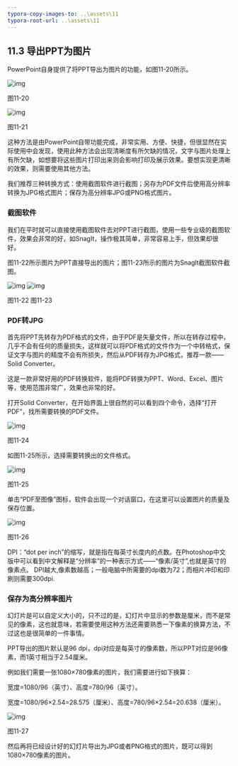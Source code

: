 ```yaml
---
typora-copy-images-to: ..\assets\11
typora-root-url: ..\assets\11
---
```


## **11.3**  **导出PPT为图片**

PowerPoint自身提供了将PPT导出为图片的功能，如图11-20所示。

![img](/../../第十一章%20管理你的PPT.files/image022.jpg)

图11-20

![img](/../../第十一章%20管理你的PPT.files/image023.jpg)

图11-21

这种方法是由PowerPoint自带功能完成，非常实用、方便、快捷，但很显然在实际使用中会发现，使用此种方法会出现清晰度有所欠缺的情况，文字与图片处理上有所欠缺，如想要将这些图片打印出来则会影响打印及展示效果。要想实现更清晰的效果，则需要使用其他方法。

我们推荐三种转换方式：使用截图软件进行截图；另存为PDF文件后使用高分辨率转换为JPG格式图片；保存为高分辨率JPG或PNG格式图片。

### **截图软件**

我们在平时就可以直接使用截图软件去对PPT进行截图，使用一些专业级的截图软件，效果会非常的好，如SnagIt，操作极其简单，非常容易上手，但效果却很好。

图11-22所示图片为PPT直接导出的图片；图11-23所示的图片为SnagIt截图软件截图。

![img](/../../第十一章%20管理你的PPT.files/image024.jpg) ![img](/../../第十一章%20管理你的PPT.files/image025.jpg)

图11-22                           图11-23    

### **PDF转JPG**

首先将PPT先转存为PDF格式的文件，由于PDF是矢量文件，所以在转存过程中，几乎不会有任何的质量损失，这样就可以将PDF格式的文件作为一个中转格式，保证文字与图片的精度不会有所损失，然后从PDF转存为JPG格式，推荐一款——Solid Converter。

这是一款非常好用的PDF转换软件，能将PDF转换为PPT、Word、Excel、图片等，使用范围非常广，效果也非常的好。

打开Solid Converter，在开始界面上很自然的可以看到四个命令，选择“打开PDF”，找所需要转换的PDF文件。

![img](/../../第十一章%20管理你的PPT.files/image026.png)

图11-24

如图11-25所示，选择需要转换出的文件格式。

![img](/../../第十一章%20管理你的PPT.files/image027.png)

图11-25

单击“PDF至图像”图标，软件会出现一个对话窗口，在这里可以设置图片的质量及保存位置。

![img](/../../第十一章%20管理你的PPT.files/image028.jpg)

图11-26

DPI：“dot per inch”的缩写，就是指在每英寸长度内的点数。在Photoshop中文版中可以看到中文解释是“分辨率”的一种表示方式——“像素/英寸”,也就是英寸的像素点。 DPI越大,像素数越高；一般电脑中所需要的dpi数为72；而相片冲印和印刷则需要300dpi.

### **保存为高分辨率图片**

幻灯片是可以自定义大小的，只不过的是，幻灯片中显示的参数是厘米，而不是常见的像素，这也就意味，若需要使用这种方法还需要熟悉一下像素的换算方法，不过这也是很简单的一件事情。

PPT导出的图片默认是96 dpi，dpi对应是每英寸的像素数，所以PPT对应是96像素，而1英寸相当于2.54厘米。

例如我们需要一张1080×780像素的图片，我们需要进行如下换算：

宽度=1080/96（英寸）、高度=780/96（英寸）。

宽度=1080/96×2.54=28.575（厘米）、高度=780/96×2.54=20.638（厘米）。

![img](/../../第十一章%20管理你的PPT.files/image029.jpg)

图11-27

然后再将已经设计好的幻灯片导出为JPG或者PNG格式的图片，既可以得到1080×780像素的图片。